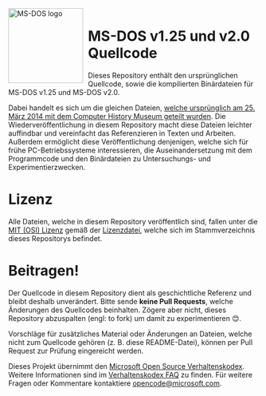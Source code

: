 <img width="150" height="150" align="left" style="float: left; margin: 0 10px 0 0;" alt="MS-DOS logo" src="https://github.com/Microsoft/MS-DOS/blob/master/msdos-logo.png">   

# MS-DOS v1.25 und v2.0 Quellcode
Dieses Repository enthält den ursprünglichen Quellcode, sowie die kompilierten Binärdateien für MS-DOS v1.25 und MS-DOS v2.0.

Dabei handelt es sich um die gleichen Dateien, [welche ursprünglich am 25. März 2014 mit dem Computer History Museum geteilt wurden]( http://www.computerhistory.org/atchm/microsoft-ms-dos-early-source-code/). Die Wiederveröffentlichung in diesem Repository macht diese Dateien leichter auffindbar und vereinfacht das Referenzieren in Texten und Arbeiten. Außerdem ermöglicht diese Veröffentlichung denjenigen, welche sich für frühe PC-Betriebssysteme interessieren, die Auseinandersetzung mit dem Programmcode und den Binärdateien zu Untersuchungs- und Experimentierzwecken.

# Lizenz
Alle Dateien, welche in diesem Repository veröffentlich sind, fallen unter die [MIT (OSI) Lizenz](https://de.wikipedia.org/wiki/MIT-Lizenz) gemäß der [Lizenzdatei](https://github.com/Microsoft/MS-DOS/blob/master/LICENSE.md), welche sich im Stammverzeichnis dieses Repositorys befindet.

# Beitragen!
Der Quellcode in diesem Repository dient als geschichtliche Referenz und bleibt deshalb unverändert. Bitte sende **keine Pull Requests**, welche Änderungen des Quellcodes beinhalten. Zögere aber nicht, dieses Repository abzuspalten (engl: to fork) um damit zu experimentieren 😊.  

Vorschläge für zusätzliches Material oder Änderungen an Dateien, welche nicht zum Quellcode gehören (z. B. diese README-Datei), können per Pull Request zur Prüfung eingereicht werden.

Dieses Projekt übernimmt den [Microsoft Open Source Verhaltenskodex](https://opensource.microsoft.com/codeofconduct/).  Weitere Informationen sind im [Verhaltenskodex FAQ](https://opensource.microsoft.com/codeofconduct/faq/) zu finden. Für weitere Fragen oder Kommentare kontaktiere [opencode@microsoft.com](mailto:opencode@microsoft.com).
